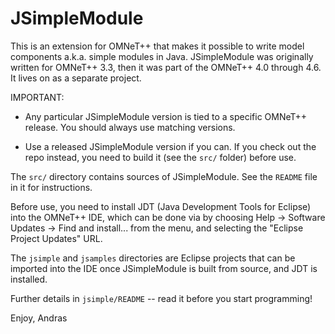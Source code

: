 JSimpleModule
=============

This is an extension for OMNeT++ that makes it possible to write model components
a.k.a. simple modules in Java. JSimpleModule was originally written for OMNeT++ 3.3,
then it was part of the OMNeT++ 4.0 through 4.6. It lives on as a separate project.

IMPORTANT:

- Any particular JSimpleModule version is tied to a specific OMNeT++ release.
  You should always use matching versions.

- Use a released JSimpleModule version if you can. If you check out the repo instead,
  you need to build it (see the `src/` folder) before use.

The `src/` directory contains sources of JSimpleModule. See the `README` file in it
for instructions.

Before use, you need to install JDT (Java Development Tools for Eclipse) into
the OMNeT++ IDE, which can be done via by choosing Help -> Software Updates ->
Find and install... from the menu, and selecting the "Eclipse Project Updates" URL.

The `jsimple` and `jsamples` directories are Eclipse projects that can be imported
into the IDE once JSimpleModule is built from source, and JDT is installed.

Further details in `jsimple/README` -- read it before you start programming!

Enjoy,
Andras

